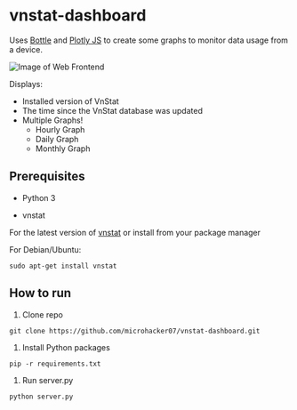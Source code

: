 # vnstat-dashboard

Uses [Bottle](https://bottlepy.org/docs/dev/) and [Plotly JS](https://plotly.com/javascript/) to create
some graphs to monitor data usage from a device.

![Image of Web Frontend](https://github.com/microhacker07/vnstat-dashboard/vnstat.png)

Displays:

- Installed version of VnStat
- The time since the VnStat database was updated
- Multiple Graphs!
  - Hourly Graph
  - Daily Graph
  - Monthly Graph

## Prerequisites

- Python 3

- vnstat

For the latest version of [vnstat](https://github.com/vergoh/vnstat) or
install from your package manager

For Debian/Ubuntu:

`sudo apt-get install vnstat`


## How to run

1. Clone repo

`git clone https://github.com/microhacker07/vnstat-dashboard.git`

1. Install Python packages

`pip -r requirements.txt`

1. Run server.py

`python server.py`